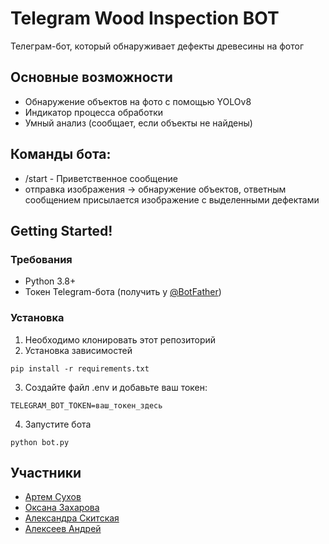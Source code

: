 # Telegram Wood Inspection BOT

Телеграм-бот, который обнаруживает дефекты древесины на фотог



## Основные возможности

- Обнаружение объектов на фото с помощью YOLOv8
- Индикатор процесса обработки
- Умный анализ (сообщает, если объекты не найдены)

  
## Команды бота:
- /start - Приветственное сообщение
- отправка изображения -> обнаружение объектов, ответным сообщением присылается изображение с выделенными дефектами 


  
## Getting Started!

### Требования

- Python 3.8+
- Токен Telegram-бота (получить у [@BotFather](https://t.me/BotFather))

### Установка

1. Необходимо клонировать этот репозиторий
2. Установка зависимостей
```
pip install -r requirements.txt
```
3. Создайте файл .env и добавьте ваш токен:
 ```
TELEGRAM_BOT_TOKEN=ваш_токен_здесь
```
4. Запустите бота
```
python bot.py
```


## Участники
- [Артем Сухов](https://github.com/sukhovtema)
- [Оксана Захарова](https://github.com/OksZkh) 
- [Александра Скитская](https://github.com/skitskayaav)
- [Алексеев Андрей](https://github.com/AlekseevDS21) 
